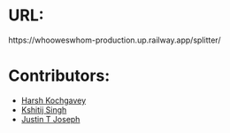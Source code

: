 <h1><b>URL:</b></h1> https://whooweswhom-production.up.railway.app/splitter/

# Contributors:
* [Harsh Kochgavey](https://github.com/hkochgavey)
* [Kshitij Singh](https://github.com/mekshitijsingh)
* [Justin T Joseph](https://github.com/just-injoey)
